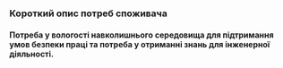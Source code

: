 ### Короткий опис потреб споживача
#### Потреба у вологості навколишнього середовища для підтримання умов безпеки праці та потреба у отриманні знань для інженерної діяльності.
